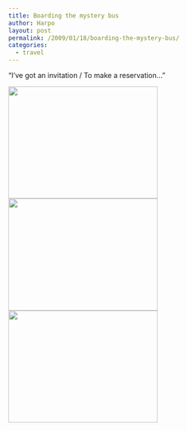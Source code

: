 ```yaml
---
title: Boarding the mystery bus
author: Harpo
layout: post
permalink: /2009/01/18/boarding-the-mystery-bus/
categories:
  - travel
---
```

&#8220;I&#8217;ve got an invitation / To make a reservation&#8230;&#8221;

[<img src="http://harpojaeger.github.io/wp-content/uploads/2009/01/l-640-480-1e405c18-d114-4fc4-8182-32d2473e5fb0.jpeg" alt="" width="300" height="225" class="alignnone size-full wp-image-364" />][1][<img src="http://harpojaeger.github.io/wp-content/uploads/2009/01/l-640-480-523ea0b6-ab78-4985-8a48-ac7b1c1735a2.jpeg" alt="" width="300" height="225" class="alignnone size-full wp-image-364" />][2][<img src="http://harpojaeger.github.io/wp-content/uploads/2009/01/l-640-480-b47a2cdd-6cde-4bb9-8444-581659183857.jpeg" alt="" width="300" height="225" class="alignnone size-full wp-image-364" />][3]

 [1]: http://harpojaeger.github.io/wp-content/uploads/2009/01/l-640-480-1e405c18-d114-4fc4-8182-32d2473e5fb0.jpeg
 [2]: http://harpojaeger.github.io/wp-content/uploads/2009/01/l-640-480-523ea0b6-ab78-4985-8a48-ac7b1c1735a2.jpeg
 [3]: http://harpojaeger.github.io/wp-content/uploads/2009/01/l-640-480-b47a2cdd-6cde-4bb9-8444-581659183857.jpeg